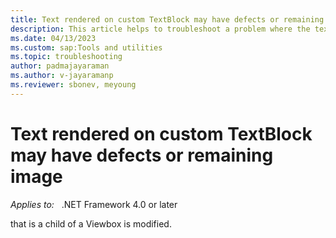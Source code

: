 ```yaml
---
title: Text rendered on custom TextBlock may have defects or remaining image
description: This article helps to troubleshoot a problem where the text displayed on a custom text block may not render correctly.
ms.date: 04/13/2023
ms.custom: sap:Tools and utilities
ms.topic: troubleshooting
author: padmajayaraman
ms.author: v-jayaramanp
ms.reviewer: sbonev, meyoung
---
```


# Text rendered on custom TextBlock may have defects or remaining image

_Applies to:_ &nbsp;&nbsp;.NET Framework 4.0 or later

that is a child of a Viewbox is modified.